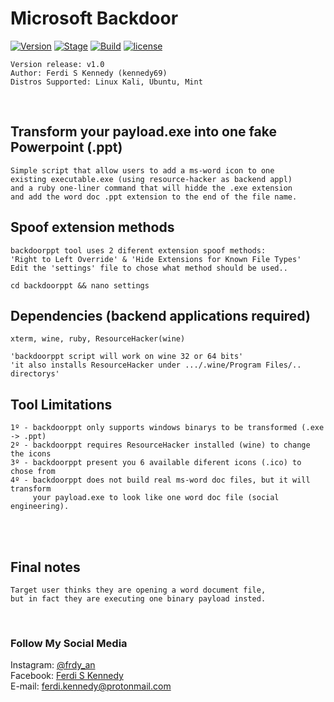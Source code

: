 # Microsoft Backdoor
[![Version](https://img.shields.io/badge/backdoorppt-1.0-brightgreen.svg?maxAge=259200)]()
[![Stage](https://img.shields.io/badge/Release-Stable-brightgreen.svg)]()
[![Build](https://img.shields.io/badge/Supported_OS-kali,Ubuntu,Mint-blue.svg)]()
[![license](https://img.shields.io/badge/License-Apache2.0-red.svg)]()

    Version release: v1.0
    Author: Ferdi S Kennedy (kennedy69)
    Distros Supported: Linux Kali, Ubuntu, Mint

<br />

## Transform your payload.exe into one fake Powerpoint (.ppt)

    Simple script that allow users to add a ms-word icon to one
    existing executable.exe (using resource-hacker as backend appl)
    and a ruby one-liner command that will hidde the .exe extension
    and add the word doc .ppt extension to the end of the file name.


## Spoof extension methods

    backdoorppt tool uses 2 diferent extension spoof methods:
    'Right to Left Override' & 'Hide Extensions for Known File Types'
    Edit the 'settings' file to chose what method should be used..

    cd backdoorppt && nano settings

## Dependencies (backend applications required)

    xterm, wine, ruby, ResourceHacker(wine)

    'backdoorppt script will work on wine 32 or 64 bits'
    'it also installs ResourceHacker under .../.wine/Program Files/.. directorys'

## Tool Limitations

    1º - backdoorppt only supports windows binarys to be transformed (.exe -> .ppt)
    2º - backdoorppt requires ResourceHacker installed (wine) to change the icons
    3º - backdoorppt present you 6 available diferent icons (.ico) to chose from
    4º - backdoorppt does not build real ms-word doc files, but it will transform
         your payload.exe to look like one word doc file (social engineering).


<br /><br />

## Final notes

    Target user thinks they are opening a word document file,
    but in fact they are executing one binary payload insted.
<br>

### Follow My Social Media
Instagram: <a href="https://instagram.com/frdy_an">@frdy_an</a><br>
Facebook: <a href="https://facebook.com/KENNEDYBYTE">Ferdi S Kennedy</a><br>
E-mail: <a href="mailto:ferdi.kennedy@protonmail.com">ferdi.kennedy@protonmail.com</a><br>

